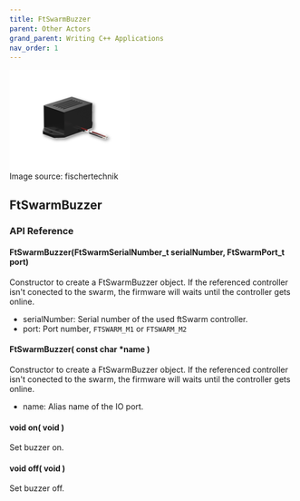 ```yaml
---
title: FtSwarmBuzzer
parent: Other Actors
grand_parent: Writing C++ Applications
nav_order: 1
---
```

<div class="ftimgdetail"> <img src="../../../assets/img/otherActors/buzzer.png"><div>Image source: fischertechnik</div></div>

## FtSwarmBuzzer

### API Reference

#### FtSwarmBuzzer(FtSwarmSerialNumber_t serialNumber, FtSwarmPort_t port)

Constructor to create a FtSwarmBuzzer object. If the referenced controller isn't conected to the swarm, the firmware will waits until the controller gets online.

- serialNumber: Serial number of the used ftSwarm controller.
- port: Port number, `FTSWARM_M1` or `FTSWARM_M2`

#### FtSwarmBuzzer( const char *name )

Constructor to create a FtSwarmBuzzer object. If the referenced controller isn't conected to the swarm, the firmware will waits until the controller gets online.

- name: Alias name of the IO port.

#### void on( void )

Set buzzer on.

#### void off( void )

Set buzzer off.